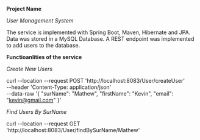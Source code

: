 **Project Name**

_User Management System_ 

The service is implemented with Spring Boot, Maven, Hibernate and JPA.
Data was stored in a MySQL Database.
A REST endpoint was implemented to add users to the database.

**Functioanlities of the service**


_Create New Users_

curl --location --request POST 'http://localhost:8083/User/createUser' \
--header 'Content-Type: application/json' \
--data-raw '{
"surName": "Mathew",
"firstName": "Kevin",
"email": "kevin@gmail.com"
}'

_Find Users By SurName_

curl --location --request GET 'http://localhost:8083/User/findBySurName/Mathew'